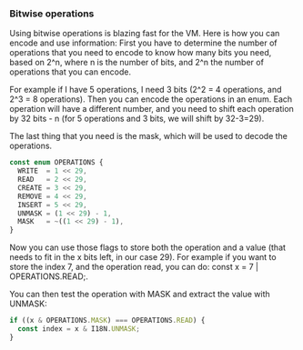 ### Bitwise operations
Using bitwise operations is blazing fast for the VM.
Here is how you can encode and use information:
First you have to determine the number of operations that you need to encode to know how many bits
you need, based on 2^n, where n is the number of bits, and 2^n the number of operations that you can
encode.

For example if I have 5 operations, I need 3 bits (2^2 = 4 operations, and 2^3 = 8 operations).
Then you can encode the operations in an enum. Each operation will have a different number, and you
need to shift each operation by 32 bits - n (for 5 operations and 3 bits, we will shift by 32-3=29).

The last thing that you need is the mask, which will be used to decode the operations.
```typescript
const enum OPERATIONS {
  WRITE  = 1 << 29,
  READ   = 2 << 29,
  CREATE = 3 << 29,
  REMOVE = 4 << 29,
  INSERT = 5 << 29,
  UNMASK = (1 << 29) - 1,
  MASK   = ~((1 << 29) - 1),
}
```

Now you can use those flags to store both the operation and a value (that needs to fit in the x bits
left, in our case 29). For example if you want to store the index 7, and the operation read, you can
do: const x = 7 | OPERATIONS.READ;.

You can then test the operation with MASK and extract the value with UNMASK:

```typescript
if ((x & OPERATIONS.MASK) === OPERATIONS.READ) {
  const index = x & I18N.UNMASK;
}
```
